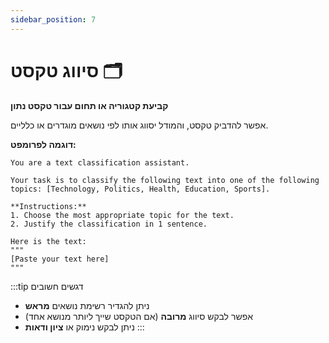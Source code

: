 ```yaml
---
sidebar_position: 7
---
```


# סיווג טקסט 🗂️

**קביעת קטגוריה או תחום עבור טקסט נתון**

אפשר להדביק טקסט, והמודל יסווג אותו לפי נושאים מוגדרים או כלליים.

**דוגמה לפרומפט:**
```mdx title="סיווג טקסט לפי נושא"
You are a text classification assistant.

Your task is to classify the following text into one of the following topics: [Technology, Politics, Health, Education, Sports].

**Instructions:**
1. Choose the most appropriate topic for the text.
2. Justify the classification in 1 sentence.

Here is the text:
"""
[Paste your text here]
"""
```

:::tip דגשים חשובים
- ניתן להגדיר רשימת נושאים **מראש**
- אפשר לבקש סיווג **מרובה** (אם הטקסט שייך ליותר מנושא אחד)
- ניתן לבקש נימוק או **ציון ודאות**
:::